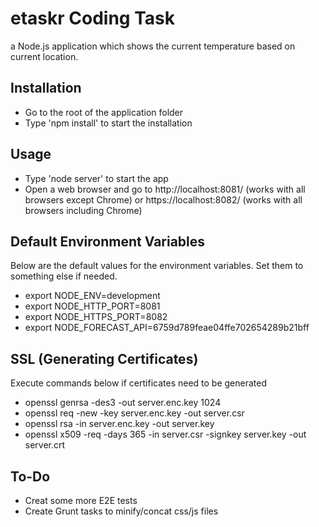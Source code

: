 # etaskr Coding Task

a Node.js application which shows the current temperature based on current location.

## Installation

* Go to the root of the application folder 
* Type 'npm install' to start the installation

## Usage

* Type 'node server' to start the app
* Open a web browser and go to http://localhost:8081/ (works with all browsers except Chrome) or https://localhost:8082/ (works with all browsers including Chrome)

## Default Environment Variables

Below are the default values for the environment variables. Set them to something else if needed.

* export NODE_ENV=development
* export NODE_HTTP_PORT=8081
* export NODE_HTTPS_PORT=8082
* export NODE_FORECAST_API=6759d789feae04ffe702654289b21bff

## SSL (Generating Certificates)

Execute commands below if certificates need to be generated

 * openssl genrsa -des3 -out server.enc.key 1024
 * openssl req -new -key server.enc.key -out server.csr
 * openssl rsa -in server.enc.key -out server.key
 * openssl x509 -req -days 365 -in server.csr -signkey server.key -out server.crt

## To-Do

* Creat some more E2E tests
* Create Grunt tasks to minify/concat css/js files